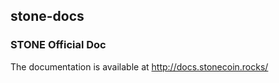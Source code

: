 stone-docs
--

### STONE Official Doc

The documentation is available at http://docs.stonecoin.rocks/

